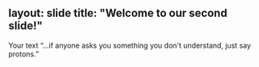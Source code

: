 layout: slide
title: "Welcome to our second slide!"
---
Your text
“...if anyone asks you something you don't understand, just say protons.”
